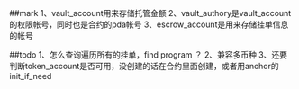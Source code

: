 
##mark
1、vault_account用来存储托管金额
2、vault_authory是vault_account的权限帐号，同时也是合约的pda帐号
3、escrow_account是用来存储挂单信息的帐号

##todo
1、怎么查询遍历所有的挂单，find program ？
2、兼容多币种
3、还要判断token_account是否可用，没创建的话在合约里面创建，或者用anchor的init_if_need